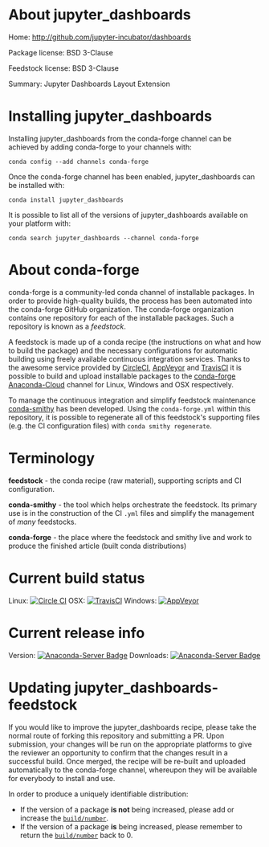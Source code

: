 About jupyter_dashboards
========================

Home: http://github.com/jupyter-incubator/dashboards

Package license: BSD 3-Clause

Feedstock license: BSD 3-Clause

Summary: Jupyter Dashboards Layout Extension



Installing jupyter_dashboards
=============================

Installing jupyter_dashboards from the conda-forge channel can be achieved by adding conda-forge to your channels with:

```
conda config --add channels conda-forge
```

Once the conda-forge channel has been enabled, jupyter_dashboards can be installed with:

```
conda install jupyter_dashboards
```

It is possible to list all of the versions of jupyter_dashboards available on your platform with:

```
conda search jupyter_dashboards --channel conda-forge
```


About conda-forge
=================

conda-forge is a community-led conda channel of installable packages.
In order to provide high-quality builds, the process has been automated into the
conda-forge GitHub organization. The conda-forge organization contains one repository
for each of the installable packages. Such a repository is known as a *feedstock*.

A feedstock is made up of a conda recipe (the instructions on what and how to build
the package) and the necessary configurations for automatic building using freely
available continuous integration services. Thanks to the awesome service provided by
[CircleCI](https://circleci.com/), [AppVeyor](http://www.appveyor.com/)
and [TravisCI](https://travis-ci.org/) it is possible to build and upload installable
packages to the [conda-forge](https://anaconda.org/conda-forge)
[Anaconda-Cloud](http://docs.anaconda.org/) channel for Linux, Windows and OSX respectively.

To manage the continuous integration and simplify feedstock maintenance
[conda-smithy](http://github.com/conda-forge/conda-smithy) has been developed.
Using the ``conda-forge.yml`` within this repository, it is possible to regenerate all of
this feedstock's supporting files (e.g. the CI configuration files) with ``conda smithy regenerate``.


Terminology
===========

**feedstock** - the conda recipe (raw material), supporting scripts and CI configuration.

**conda-smithy** - the tool which helps orchestrate the feedstock.
                   Its primary use is in the construction of the CI ``.yml`` files
                   and simplify the management of *many* feedstocks.

**conda-forge** - the place where the feedstock and smithy live and work to
                  produce the finished article (built conda distributions)

Current build status
====================

Linux: [![Circle CI](https://circleci.com/gh/conda-forge/jupyter_dashboards-feedstock.svg?style=svg)](https://circleci.com/gh/conda-forge/jupyter_dashboards-feedstock)
OSX: [![TravisCI](https://travis-ci.org/conda-forge/jupyter_dashboards-feedstock.svg?branch=master)](https://travis-ci.org/conda-forge/jupyter_dashboards-feedstock)
Windows: [![AppVeyor](https://ci.appveyor.com/api/projects/status/github/conda-forge/jupyter-dashboards-feedstock?svg=True)](https://ci.appveyor.com/project/conda-forge/jupyter-dashboards-feedstock/branch/master)

Current release info
====================
Version: [![Anaconda-Server Badge](https://anaconda.org/conda-forge/jupyter_dashboards/badges/version.svg)](https://anaconda.org/conda-forge/jupyter_dashboards)
Downloads: [![Anaconda-Server Badge](https://anaconda.org/conda-forge/jupyter_dashboards/badges/downloads.svg)](https://anaconda.org/conda-forge/jupyter_dashboards)


Updating jupyter_dashboards-feedstock
=====================================

If you would like to improve the jupyter_dashboards recipe, please take the normal
route of forking this repository and submitting a PR. Upon submission, your changes will
be run on the appropriate platforms to give the reviewer an opportunity to confirm that the
changes result in a successful build. Once merged, the recipe will be re-built and uploaded
automatically to the conda-forge channel, whereupon they will be available for everybody to
install and use.

In order to produce a uniquely identifiable distribution:
 * If the version of a package **is not** being increased, please add or increase
   the [``build/number``](http://conda.pydata.org/docs/building/meta-yaml.html#build-number-and-string).
 * If the version of a package **is** being increased, please remember to return
   the [``build/number``](http://conda.pydata.org/docs/building/meta-yaml.html#build-number-and-string)
   back to 0.
